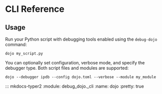# CLI Reference

## Usage

Run your Python script with debugging tools enabled using the
`debug-dojo` command:

``` console
dojo my_script.py
```

You can optionally set configuration, verbose mode, and specify the
debugger type. Both script files and modules are supported:

``` console
dojo --debugger ipdb --config dojo.toml --verbose --module my_module
```

::: mkdocs-typer2
    :module: debug_dojo._cli
    :name: dojo
    :pretty: true
